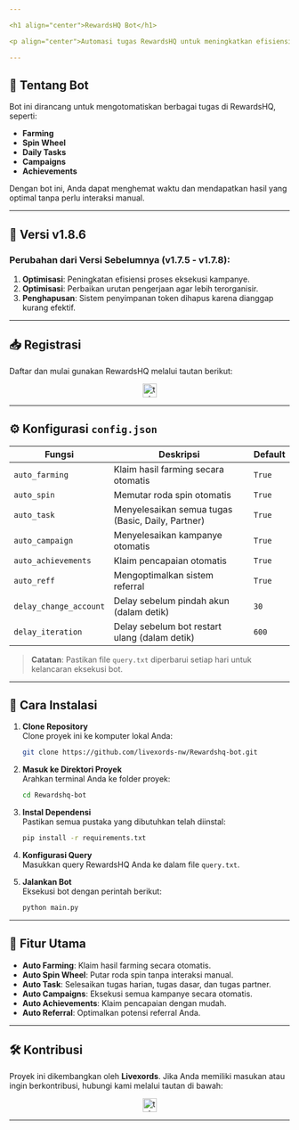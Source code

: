 ```yaml
---

<h1 align="center">RewardsHQ Bot</h1>

<p align="center">Automasi tugas RewardsHQ untuk meningkatkan efisiensi dan hasil Anda!</p>

---
```


## 🚀 **Tentang Bot**
Bot ini dirancang untuk mengotomatiskan berbagai tugas di RewardsHQ, seperti:
- **Farming**
- **Spin Wheel**
- **Daily Tasks**
- **Campaigns**
- **Achievements**
  
Dengan bot ini, Anda dapat menghemat waktu dan mendapatkan hasil yang optimal tanpa perlu interaksi manual.

---

## 🌟 **Versi v1.8.6**

### **Perubahan dari Versi Sebelumnya (v1.7.5 - v1.7.8)**:
1. **Optimisasi**: Peningkatan efisiensi proses eksekusi kampanye.  
2. **Optimisasi**: Perbaikan urutan pengerjaan agar lebih terorganisir.  
3. **Penghapusan**: Sistem penyimpanan token dihapus karena dianggap kurang efektif.  

---

## 📥 **Registrasi**
Daftar dan mulai gunakan RewardsHQ melalui tautan berikut:  
<div align="center">
  <a href="https://t.me/RewardsHQ_bot/RewardsHQ?startapp=5438209644" target="_blank">
    <img src="https://img.shields.io/static/v1?message=RewardsHQ&logo=telegram&label=&color=2CA5E0&logoColor=white&labelColor=&style=for-the-badge" height="25" alt="telegram logo" />
  </a>
</div>

---

## ⚙️ **Konfigurasi `config.json`**

| **Fungsi**              | **Deskripsi**                                       | **Default** |
|--------------------------|---------------------------------------------------|-------------|
| `auto_farming`           | Klaim hasil farming secara otomatis               | `True`      |
| `auto_spin`              | Memutar roda spin otomatis                        | `True`      |
| `auto_task`              | Menyelesaikan semua tugas (Basic, Daily, Partner) | `True`      |
| `auto_campaign`          | Menyelesaikan kampanye otomatis                   | `True`      |
| `auto_achievements`      | Klaim pencapaian otomatis                         | `True`      |
| `auto_reff`              | Mengoptimalkan sistem referral                    | `True`      |
| `delay_change_account`   | Delay sebelum pindah akun (dalam detik)           | `30`        |
| `delay_iteration`        | Delay sebelum bot restart ulang (dalam detik)     | `600`       |

> **Catatan**: Pastikan file `query.txt` diperbarui setiap hari untuk kelancaran eksekusi bot.

---

## 📖 **Cara Instalasi**

1. **Clone Repository**  
   Clone proyek ini ke komputer lokal Anda:
   ```bash
   git clone https://github.com/livexords-nw/Rewardshq-bot.git
   ```

2. **Masuk ke Direktori Proyek**  
   Arahkan terminal Anda ke folder proyek:
   ```bash
   cd Rewardshq-bot
   ```

3. **Instal Dependensi**  
   Pastikan semua pustaka yang dibutuhkan telah diinstal:
   ```bash
   pip install -r requirements.txt
   ```

4. **Konfigurasi Query**  
   Masukkan query RewardsHQ Anda ke dalam file `query.txt`.

5. **Jalankan Bot**  
   Eksekusi bot dengan perintah berikut:
   ```bash
   python main.py
   ```

---

## 🚀 **Fitur Utama**

- **Auto Farming**: Klaim hasil farming secara otomatis.  
- **Auto Spin Wheel**: Putar roda spin tanpa interaksi manual.  
- **Auto Task**: Selesaikan tugas harian, tugas dasar, dan tugas partner.  
- **Auto Campaigns**: Eksekusi semua kampanye secara otomatis.  
- **Auto Achievements**: Klaim pencapaian dengan mudah.  
- **Auto Referral**: Optimalkan potensi referral Anda.

---

## 🛠️ **Kontribusi**
Proyek ini dikembangkan oleh **Livexords**. Jika Anda memiliki masukan atau ingin berkontribusi, hubungi kami melalui tautan di bawah:

<div align="center">
  <a href="https://t.me/livexordsscript" target="_blank">
    <img src="https://img.shields.io/static/v1?message=Livexords&logo=telegram&label=&color=2CA5E0&logoColor=white&labelColor=&style=for-the-badge" height="25" alt="telegram logo" />
  </a>
</div>

---